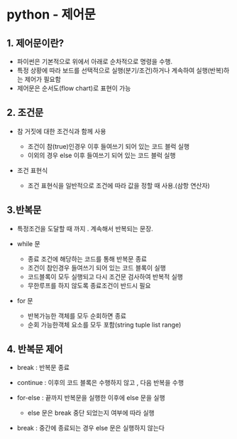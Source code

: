 # python - 제어문

## 1. 제어문이란?

- 파이썬은 기본적으로 위에서 아래로 순차적으로 명령을 수행.
- 특정 상황에 따라 보드를 선택적으로 실행(분기/조건)하거나 계속하여 실행(반복)하는 제어가 필요함
- 제어문은 순서도(flow chart)로 표현이 가능



## 2. 조건문

- 참 거짓에 대한 조건식과 함께 사용
  - 조건이 참(true)인경우 이후 들여쓰기 되어 있는 코드 블럭 실행
  - 이외의 경우 else 이후 들여쓰기 되어 있는 코드 블럭 실행

- 조건 표현식
  - 조건 표현식을 일반적으로 조건에 따라 값을 정할 때 사용.(삼항 연산자)



## 3.반복문

- 특정조건을 도달할 때 까지 . 계속해서 반복되는 문장.

- while 문 
  - 종료 조건에 해당하는 코드를 통해 반복문 종료
  - 조건이 참인경우 들여쓰기 되어 있는 코드 블록이 실행
  - 코드블록이 모두 실행되고 다시 조건문 검사하여 반복적 실행 
  - 무한루프를 하지 않도록 종료조건이 반드시 필요  



- for 문 
  - 반복가능한 객체를 모두 순회하면 종료
  - 순회 가능한객체 요소를 모두 포함(string tuple list range)



## 4. 반복문 제어 

- break : 반복문 종료 

- continue : 이후의 코드 블록은 수행하지 않고 , 다음 반복을 수행

- for-else : 끝까지 반복문을 실행한 이후에 else 문을 실행 
  - else 문은 break 중단 되었는지 여부에 따라 실행

- break : 중간에 종료되는 경우  else 문은 실행하지 않는다